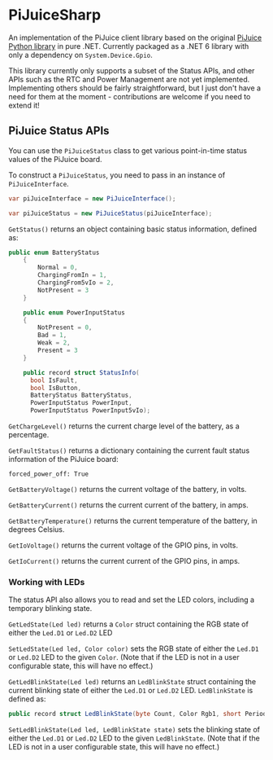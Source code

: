 # PiJuiceSharp

An implementation of the PiJuice client library based on the original [PiJuice Python library](https://github.com/PiSupply/PiJuice/blob/master/Software/Source/pijuice.py) in pure .NET. Currently packaged as a .NET 6 library with only a dependency on `System.Device.Gpio`.

This library currently only supports a subset of the Status APIs, and other APIs such as the RTC and Power Management are not yet implemented. Implementing others should be fairly straightforward, but I just don't have a need for them at the moment - contributions are welcome if you need to extend it!

## PiJuice Status APIs

You can use the `PiJuiceStatus` class to get various point-in-time status values of the PiJuice board.

To construct a `PiJuiceStatus`, you need to pass in an instance of `PiJuiceInterface`.

``` csharp
var piJuiceInterface = new PiJuiceInterface();

var piJuiceStatus = new PiJuiceStatus(piJuiceInterface);
```

`GetStatus()` returns an object containing basic status information, defined as:

``` csharp
public enum BatteryStatus
    {
        Normal = 0,
        ChargingFromIn = 1,
        ChargingFrom5vIo = 2,
        NotPresent = 3
    }

    public enum PowerInputStatus
    {
        NotPresent = 0,
        Bad = 1,
        Weak = 2,
        Present = 3
    }

    public record struct StatusInfo(
      bool IsFault,
      bool IsButton,
      BatteryStatus BatteryStatus,
      PowerInputStatus PowerInput,
      PowerInputStatus PowerInput5vIo);
```

`GetChargeLevel()` returns the current charge level of the battery, as a percentage.

`GetFaultStatus()` returns a dictionary containing the current fault status information of the PiJuice board:

```
forced_power_off: True
```

`GetBatteryVoltage()` returns the current voltage of the battery, in volts.

`GetBatteryCurrent()` returns the current current of the battery, in amps.

`GetBatteryTemperature()` returns the current temperature of the battery, in degrees Celsius.

`GetIoVoltage()` returns the current voltage of the GPIO pins, in volts.

`GetIoCurrent()` returns the current current of the GPIO pins, in amps.

### Working with LEDs

The status API also allows you to read and set the LED colors, including a temporary blinking state.

`GetLedState(Led led)` returns a `Color` struct containing the RGB state of either the `Led.D1` or `Led.D2` LED

`SetLedState(Led led, Color color)` sets the RGB state of either the `Led.D1` or `Led.D2` LED to the given `Color`. (Note that if the LED is not in a user configurable state, this will have no effect.)

`GetLedBlinkState(Led led)` returns an `LedBlinkState` struct containing the current blinking state of either the `Led.D1` or `Led.D2` LED. `LedBlinkState` is defined as:

``` csharp
public record struct LedBlinkState(byte Count, Color Rgb1, short Period1, Color Rgb2, short Period2);
```

`SetLedBlinkState(Led led, LedBlinkState state)` sets the blinking state of either the `Led.D1` or `Led.D2` LED to the given `LedBlinkState`. (Note that if the LED is not in a user configurable state, this will have no effect.)

